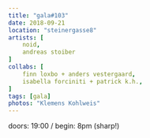 ```yaml
---
title: "gala#103"
date: 2018-09-21
location: "steinergasse8"
artists: [
    noid,
    andreas stoiber
]
collabs: [
    finn loxbo + anders vestergaard,
    isabella forciniti + patrick k.h.,
]
tags: [gala]
photos: "Klemens Kohlweis"
---
```

doors: 19:00 / begin: 8pm (sharp!)  
